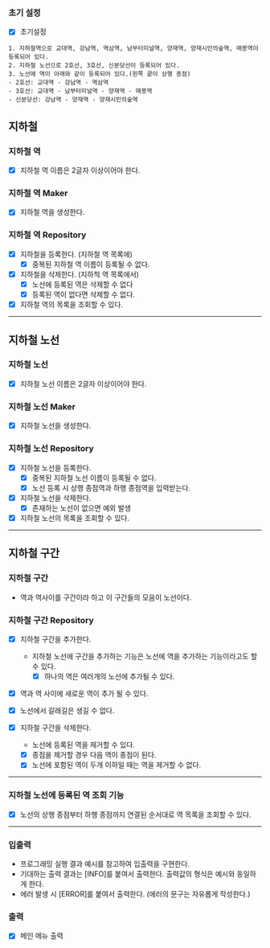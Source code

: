 ### 초기 설정
- [x] 초기설정
```
1. 지하철역으로 교대역, 강남역, 역삼역, 남부터미널역, 양재역, 양재시민의숲역, 매봉역이 등록되어 있다.
2. 지하철 노선으로 2호선, 3호선, 신분당선이 등록되어 있다.
3. 노선에 역이 아래와 같이 등록되어 있다.(왼쪽 끝이 상행 종점)
- 2호선: 교대역 - 강남역 - 역삼역
- 3호선: 교대역 - 남부터미널역 - 양재역 - 매봉역
- 신분당선: 강남역 - 양재역 - 양재시민의숲역
```
## 지하철
### 지하철 역
- [x] 지하철 역 이름은 2글자 이상이어야 한다.

### 지하철 역 Maker
- [x] 지하철 역을 생성한다.

### 지하철 역 Repository
- [x] 지하철을 등록한다. (지하철 역 목록에) 
  - [x] 중복된 지하철 역 이름이 등록될 수 없다.
- [x] 지하철을 삭제한다. (지하척 역 목록에서)
  - [x] 노선에 등록된 역은 삭제할 수 없다
  - [x] 등록된 역이 없다면 삭제할 수 없다.
- [x] 지하철 역의 목록을 조회할 수 있다.

---
## 지하철 노선
### 지하철 노선
- [X] 지하철 노선 이름은 2글자 이상이어야 한다.

### 지하철 노선 Maker
- [x] 지하철 노선을 생성한다.

### 지하철 노선 Repository
- [x] 지하철 노선을 등록한다.
  - [x] 중복된 지하철 노선 이름이 등록될 수 없다.
  - [x] 노선 등록 시 상행 종점역과 하행 종점역을 입력받는다.
- [x] 지하철 노선을 삭제한다.
  - [x] 존재하는 노선이 없으면 예외 발생
- [x] 지하철 노선의 목록을 조회할 수 있다.

---
## 지하철 구간
### 지하철 구간
- 역과 역사이를 구간이라 하고 이 구간들의 모음이 노선이다.

### 지하철 구간 Repository
- [x] 지하철 구간을 추가한다.
  - 지하철 노선에 구간을 추가하는 기능은 노선에 역을 추가하는 기능이라고도 할 수 있다.
    - [x] 하나의 역은 여러개의 노선에 추가될 수 있다.
- [x] 역과 역 사이에 새로운 역이 추가 될 수 있다.
- [x] 노선에서 갈래길은 생길 수 없다.

- [x] 지하철 구간을 삭제한다.
  - 노선에 등록된 역을 제거할 수 있다.
  - [X] 종점을 제거할 경우 다음 역이 종점이 된다.
  - [x] 노선에 포함된 역이 두개 이하일 때는 역을 제거할 수 없다.

---
### 지하철 노선에 등록된 역 조회 기능
- [x] 노선의 상행 종점부터 하행 종점까지 연결된 순서대로 역 목록을 조회할 수 있다.

---
### 입출력
- 프로그래밍 실행 결과 예시를 참고하여 입출력을 구현한다.
- 기대하는 출력 결과는 [INFO]를 붙여서 출력한다. 출력값의 형식은 예시와 동일하게 한다.
- 에러 발생 시 [ERROR]를 붙여서 출력한다. (에러의 문구는 자유롭게 작성한다.)

### 출력
- [x] 메인 메뉴 출력